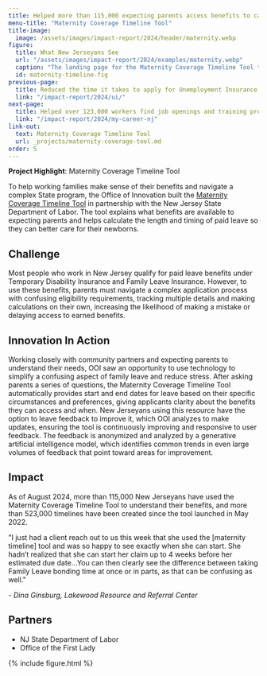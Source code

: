 ```yaml
---
title: Helped more than 115,000 expecting parents access benefits to care for their newborns
menu-title: "Maternity Coverage Timeline Tool"
title-image:
  image: /assets/images/impact-report/2024/header/maternity.webp
figure:
  title: What New Jerseyans See
  url: "/assets/images/impact-report/2024/examples/maternity.webp"
  caption: "The landing page for the Maternity Coverage Timeline Tool that walks workers through the benefits they are eligible for."
  id: maternity-timeline-fig
previous-page:
  title: Reduced the time it takes to apply for Unemployment Insurance from nearly 4 hours to less than 25 minutes
  link: "/impact-report/2024/ui/"
next-page:
  title: Helped over 123,000 workers find job openings and training programs and explore new careers in New Jersey
  link: "/impact-report/2024/my-career-nj"
link-out:
  text: Maternity Coverage Timeline Tool
  url: _projects/maternity-coverage-tool.md
order: 5
---
```


<div class="usa-alert usa-alert--info usa-alert--no-icon">
    <div class="usa-alert__body">
        <p class="usa-alert__text">
            <strong> Project Highlight</strong>: Maternity Coverage Timeline Tool
        </p>
    </div>

</div>

To help working families make sense of their benefits and navigate a complex State program, the Office of Innovation built the [Maternity Coverage Timeline Tool](https://www.nj.gov/labor/myleavebenefits/worker/maternity/timeline-welcome.shtml) in partnership with the New Jersey State Department of Labor. The tool explains what benefits are available to expecting parents and helps calculate the length and timing of paid leave so they can better care for their newborns.

## Challenge

Most people who work in New Jersey qualify for paid leave benefits under Temporary Disability Insurance and Family Leave Insurance. However, to use these benefits, parents must navigate a complex application process with confusing eligibility requirements, tracking multiple details and making calculations on their own, increasing the likelihood of making a mistake or delaying access to earned benefits.

## Innovation In Action

Working closely with community partners and expecting parents to understand their needs, OOI saw an opportunity to use technology to simplify a confusing aspect of family leave and reduce stress. After asking parents a series of questions, the Maternity Coverage Timeline Tool automatically provides start and end dates for leave based on their specific circumstances and preferences, giving applicants clarity about the benefits they can access and when. New Jerseyans using this resource have the option to leave feedback to improve it, which OOI analyzes to make updates, ensuring the tool is continuously improving and responsive to user feedback. The feedback is anonymized and analyzed by a generative artificial intelligence model, which identifies common trends in even large volumes of feedback that point toward areas for improvement.

## Impact

As of August 2024, more than 115,000 New Jerseyans have used the Maternity Coverage Timeline Tool to understand their benefits, and more than 523,000 timelines have been created since the tool launched in May 2022.

<div class="usa-alert usa-alert--info usa-alert--no-icon">
  <div class="usa-alert__body">
    <p class="usa-alert__text">
      "I just had a client reach out to us this week that she used the [maternity timeline] tool and was so happy to see exactly when she can start. She hadn’t realized that she can start her claim up to 4 weeks before her estimated due date…You can then clearly see the difference between taking Family Leave bonding time at once or in parts, as that can be confusing as well."
    </p>
    <p>
    - <em>Dina Ginsburg, Lakewood Resource and Referral Center</em>
    </p>
  </div>
</div>

## Partners

- NJ State Department of Labor
- Office of the First Lady

{% include figure.html %}
